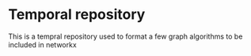 Temporal repository
===================

This is a tempral repository used to format a few graph algorithms
to be included in networkx

